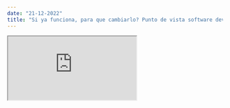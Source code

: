 ```yaml
---
date: "21-12-2022"
title: "Si ya funciona, para que cambiarlo? Punto de vista software developer"
---
```

<iframe src="https://www.youtube.com/embed/rdzpvpCwixo" allowfullscreen></iframe>
